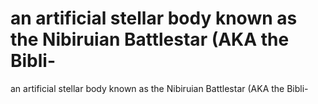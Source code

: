 # an artificial stellar body known as the Nibiruian Battlestar (AKA the Bibli-

an artificial stellar body known as the Nibiruian Battlestar (AKA the Bibli-